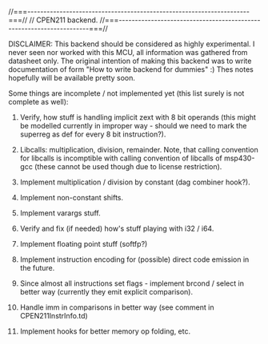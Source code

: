 //===---------------------------------------------------------------------===//
// CPEN211 backend.
//===---------------------------------------------------------------------===//

DISCLAIMER: This backend should be considered as highly experimental. I never
seen nor worked with this MCU, all information was gathered from datasheet
only. The original intention of making this backend was to write documentation
of form "How to write backend for dummies" :) Thes notes hopefully will be
available pretty soon.

Some things are incomplete / not implemented yet (this list surely is not
complete as well):

1. Verify, how stuff is handling implicit zext with 8 bit operands (this might
be modelled currently in improper way - should we need to mark the superreg as
def for every 8 bit instruction?).

2. Libcalls: multiplication, division, remainder. Note, that calling convention
for libcalls is incomptible with calling convention of libcalls of msp430-gcc
(these cannot be used though due to license restriction).

3. Implement multiplication / division by constant (dag combiner hook?).

4. Implement non-constant shifts.

5. Implement varargs stuff.

6. Verify and fix (if needed) how's stuff playing with i32 / i64.

7. Implement floating point stuff (softfp?)

8. Implement instruction encoding for (possible) direct code emission in the
future.

9. Since almost all instructions set flags - implement brcond / select in better
way (currently they emit explicit comparison).

10. Handle imm in comparisons in better way (see comment in CPEN211InstrInfo.td)

11. Implement hooks for better memory op folding, etc.

